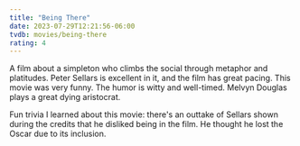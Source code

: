 ```yaml
---
title: "Being There"
date: 2023-07-29T12:21:56-06:00
tvdb: movies/being-there
rating: 4
---
```


A film about a simpleton who climbs the social through metaphor and platitudes. Peter Sellars is excellent in it, and the film has great pacing. This movie was very funny. The humor is witty and well-timed. Melvyn Douglas plays a great dying aristocrat.

Fun trivia I learned about this movie: there's an outtake of Sellars shown during the credits that he disliked being in the film. He thought he lost the Oscar due to its inclusion.

